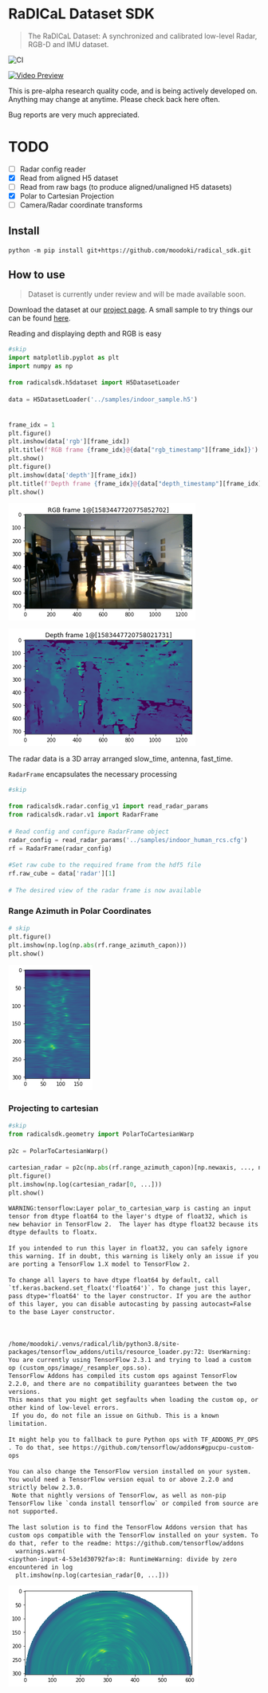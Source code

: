 # RaDICaL Dataset SDK
> The RaDICaL Dataset: A synchronized and calibrated low-level Radar, RGB-D and IMU dataset.


![CI](https://github.com/moodoki/radical_sdk/workflows/CI/badge.svg)

[![Video Preview](https://img.youtube.com/vi/l0AyUw59w7g/0.jpg)](https://www.youtube.com/watch?v=l0AyUw59w7g)

This is pre-alpha research quality code, and is being actively developed on.
Anything may change at anytime. Please check back here often.

Bug reports are very much appreciated.

# TODO

 - [ ] Radar config reader
 - [x] Read from aligned H5 dataset
 - [ ] Read from raw bags (to produce aligned/unaligned H5 datasets)
 - [x] Polar to Cartesian Projection
 - [ ] Camera/Radar coordinate transforms

## Install

`python -m pip install git+https://github.com/moodoki/radical_sdk.git`

## How to use
> Dataset is currently under review and will be made available soon.

Download the dataset at our [project page](https://publish.illinois.edu/radicaldata/).
A small sample to try things our can be found [here]().


Reading and displaying depth and RGB is easy

```python
#skip
import matplotlib.pyplot as plt
import numpy as np

from radicalsdk.h5dataset import H5DatasetLoader

data = H5DatasetLoader('../samples/indoor_sample.h5')


frame_idx = 1
plt.figure()
plt.imshow(data['rgb'][frame_idx])
plt.title(f'RGB frame {frame_idx}@{data["rgb_timestamp"][frame_idx]}')
plt.show()
plt.figure()
plt.imshow(data['depth'][frame_idx])
plt.title(f'Depth frame {frame_idx}@{data["depth_timestamp"][frame_idx]}')
plt.show()
```


![png](docs/images/output_8_0.png)



![png](docs/images/output_8_1.png)


The radar data is a 3D array arranged slow_time, antenna, fast_time.

`RadarFrame` encapsulates the necessary processing

```python
#skip

from radicalsdk.radar.config_v1 import read_radar_params
from radicalsdk.radar.v1 import RadarFrame

# Read config and configure RadarFrame object
radar_config = read_radar_params('../samples/indoor_human_rcs.cfg')
rf = RadarFrame(radar_config)

#Set raw cube to the required frame from the hdf5 file
rf.raw_cube = data['radar'][1]

# The desired view of the radar frame is now available
```

### Range Azimuth in Polar Coordinates

```python
# skip
plt.figure()
plt.imshow(np.log(np.abs(rf.range_azimuth_capon)))
plt.show()
```


![png](docs/images/output_12_0.png)


### Projecting to cartesian

```python
#skip
from radicalsdk.geometry import PolarToCartesianWarp

p2c = PolarToCartesianWarp()

cartesian_radar = p2c(np.abs(rf.range_azimuth_capon)[np.newaxis, ..., np.newaxis])
plt.figure()
plt.imshow(np.log(cartesian_radar[0, ...]))
plt.show()
```

    WARNING:tensorflow:Layer polar_to_cartesian_warp is casting an input tensor from dtype float64 to the layer's dtype of float32, which is new behavior in TensorFlow 2.  The layer has dtype float32 because its dtype defaults to floatx.
    
    If you intended to run this layer in float32, you can safely ignore this warning. If in doubt, this warning is likely only an issue if you are porting a TensorFlow 1.X model to TensorFlow 2.
    
    To change all layers to have dtype float64 by default, call `tf.keras.backend.set_floatx('float64')`. To change just this layer, pass dtype='float64' to the layer constructor. If you are the author of this layer, you can disable autocasting by passing autocast=False to the base Layer constructor.
    


    /home/moodoki/.venvs/radical/lib/python3.8/site-packages/tensorflow_addons/utils/resource_loader.py:72: UserWarning: You are currently using TensorFlow 2.3.1 and trying to load a custom op (custom_ops/image/_resampler_ops.so).
    TensorFlow Addons has compiled its custom ops against TensorFlow 2.2.0, and there are no compatibility guarantees between the two versions. 
    This means that you might get segfaults when loading the custom op, or other kind of low-level errors.
     If you do, do not file an issue on Github. This is a known limitation.
    
    It might help you to fallback to pure Python ops with TF_ADDONS_PY_OPS . To do that, see https://github.com/tensorflow/addons#gpucpu-custom-ops 
    
    You can also change the TensorFlow version installed on your system. You would need a TensorFlow version equal to or above 2.2.0 and strictly below 2.3.0.
     Note that nightly versions of TensorFlow, as well as non-pip TensorFlow like `conda install tensorflow` or compiled from source are not supported.
    
    The last solution is to find the TensorFlow Addons version that has custom ops compatible with the TensorFlow installed on your system. To do that, refer to the readme: https://github.com/tensorflow/addons
      warnings.warn(
    <ipython-input-4-53e1d30792fa>:8: RuntimeWarning: divide by zero encountered in log
      plt.imshow(np.log(cartesian_radar[0, ...]))



![png](docs/images/output_14_2.png)


